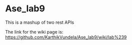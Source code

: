 # Ase_lab9
This is a mashup of two rest APIs  

The link for the wiki page is: https://github.com/KarthikVundela/Ase_lab9/wiki/lab%239
